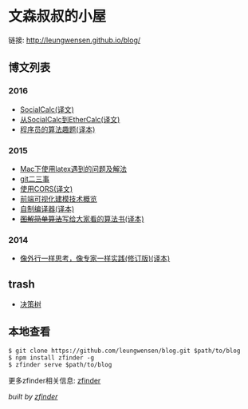 文森叔叔的小屋
============

链接: http://leungwensen.github.io/blog/

## 博文列表

### 2016

* [SocialCalc(译文)](./2016/socialcalc.md)
* [从SocialCalc到EtherCalc(译文)](./2016/from-socialcalc-to-ethercalc.md)
* [程序员的算法趣题(译本)](./2016/70-math-quizs-for-programmers.md)

### 2015

* [Mac下使用latex遇到的问题及解法](./2015/fixing-latex-in-mac.md)
* [git二三事](./2015/git.md)
* [使用CORS(译文)](./2015/cors.md)
* [前端可视化建模技术概览](./2015/frontend-visual-modeling.md)
* [自制编译器(译本)](./2015/lets-make-a-compiler.md)
* [~~图解简单算法~~写给大家看的算法书(译本)](./2015/an-illustrated-brief-introduction-to-algorithm.md)

### 2014

* [像外行一样思考，像专家一样实践(修订版)(译本)](./2014/think-like-a-rookie-while-practice-like-a-pro.md)

## trash

* [决策树](./2015/decision-tree.md)

## 本地查看

```shell
$ git clone https://github.com/leungwensen/blog.git $path/to/blog
$ npm install zfinder -g
$ zfinder serve $path/to/blog
```

更多zfinder相关信息: [zfinder](https://github.com/zfinder)

*built by [zfinder](https://github.com/leungwensen/zfinder)*
